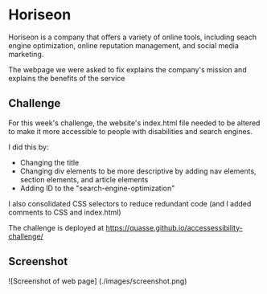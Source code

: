 # Horiseon

Horiseon is a company that offers a variety of online tools, including seach engine optimization, online reputation management, and social media marketing.

The webpage we were asked to fix explains the company's mission and explains the benefits of the service

## Challenge

For this week's challenge, the website's index.html file needed to be altered to make it more accessible to people with disabilities and search engines.

I did this by:

- Changing the title
- Changing div elements to be more descriptive by adding nav elements, section elements, and article elements
- Adding ID to the "search-engine-optimization"

I also consolidated CSS selectors to reduce redundant code (and I added comments to CSS and index.html)

The challenge is deployed at https://quasse.github.io/accessessibility-challenge/

## Screenshot

![Screenshot of web page] (./images/screenshot.png)
